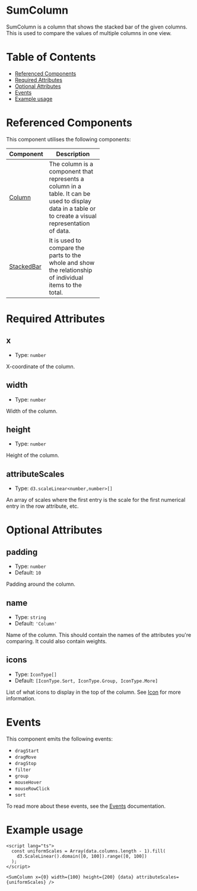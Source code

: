 # SumColumn

SumColumn is a column that shows the stacked bar of the given columns. This is used to compare the values of multiple columns in one view.

# Table of Contents

- [Referenced Components](#referenced-components)
- [Required Attributes](#required-attributes)
- [Optional Attributes](#optional-attributes)
- [Events](#events)
- [Example usage](#example-usage)

# Referenced Components

This component utilises the following components:

<table style="width: 50%">
  <thead>
    <tr>
      <th style="width: 20%;">Component</th>
      <th style="width: 80%;">Description</th>
    </tr>
  </thead>
  <tbody>
    <tr>
      <td><a href="#/components/Column.md">Column</a></td>
      <td>The column is a component that represents a column in a table. It can be used to display data in a table or to create a visual representation of data.</td>
    </tr>
    <tr>
      <td><a href="#/components/StackedBar.md">StackedBar</a></td>
      <td>It is used to compare the parts to the whole and show the relationship of individual items to the total.</td>
    </tr>
  </tbody>
</table>

# Required Attributes

## x

- Type: `number`

X-coordinate of the column.

## width

- Type: `number`

Width of the column.

## height

- Type: `number`

Height of the column.

## attributeScales

- Type: `d3.scaleLinear<number,number>[]`

An array of scales where the first entry is the scale for the first numerical entry in the row attribute, etc.

# Optional Attributes

## padding

- Type: `number`
- Default: `10`

Padding around the column.

## name

- Type: `string`
- Default: `'Column'`

Name of the column. This should contain the names of the attributes you're comparing. It could also contain weights.

## icons

- Type: `IconType[]`
- Default: `[IconType.Sort, IconType.Group, IconType.More]`

List of what icons to display in the top of the column. See [Icon](../components/Icon.md) for more information.

# Events

This component emits the following events:

- `dragStart`
- `dragMove`
- `dragStop`
- `filter`
- `group`
- `mouseHover`
- `mouseRowClick`
- `sort`

To read more about these events, see the [Events](../utils/Events.md) documentation.

# Example usage

```svelte
<script lang="ts">
  const uniformScales = Array(data.columns.length - 1).fill(
    d3.ScaleLinear().domain([0, 100]).range([0, 100])
  );
</script>

<SumColumn x={0} width={100} height={200} {data} attributeScales={uniformScales} />
```

